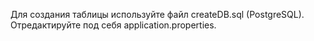 Для создания таблицы используйте файл createDB.sql (PostgreSQL).
Отредактируйте под себя application.properties.
